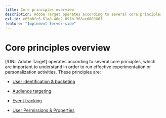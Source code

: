 ```yaml
---
title: Core principles overview
description: Adobe Target operates according to several core principles, which are important to understand in order to run effective experimentation or personalization activities.
exl-id: e65b8fc6-61a8-40e2-891b-368ac688966f
feature: "Implement Server-side"
---
```

# Core principles overview

[!DNL Adobe Target] operates according to several core principles, which are important to understand in order to run effective experimentation or personalization activities. These principles are:

* [User identification & bucketing](user-identification-and-bucketing.md)

* [Audience targeting](audience-targeting.md)

* [Event tracking](event-tracking.md)

* [User Permissions & Properties](user-permissions-and-properties.md)
